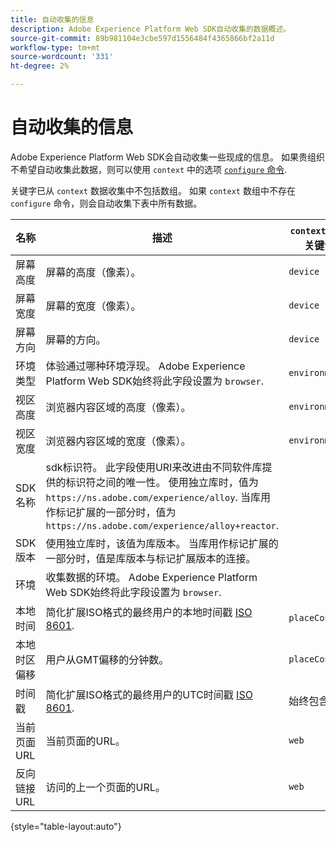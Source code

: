 ```yaml
---
title: 自动收集的信息
description: Adobe Experience Platform Web SDK自动收集的数据概述。
source-git-commit: 89b981104e3cbe597d1556484f4365866bf2a11d
workflow-type: tm+mt
source-wordcount: '331'
ht-degree: 2%

---
```


# 自动收集的信息

Adobe Experience Platform Web SDK会自动收集一些现成的信息。 如果贵组织不希望自动收集此数据，则可以使用 `context` 中的选项 [`configure` 命令](../fundamentals/configuring-the-sdk.md).

关键字已从 `context` 数据收集中不包括数组。 如果 `context` 数组中不存在 `configure` 命令，则会自动收集下表中所有数据。

| 名称 | 描述 | `context` 数组关键词 | XDM 路径 | 示例值 |
| --- | --- | --- | --- | --- |
| 屏幕高度 | 屏幕的高度（像素）。 | `device` | `events[].xdm.device.screenHeight` | `900` |
| 屏幕宽度 | 屏幕的宽度（像素）。 | `device` | `events[].xdm.device.screenWidth` | `1440` |
| 屏幕方向 | 屏幕的方向。 | `device` | `events[].xdm.device.screenOrientation` | `landscape` 或 `portrait` |
| 环境类型 | 体验通过哪种环境浮现。 Adobe Experience Platform Web SDK始终将此字段设置为 `browser`. | `environment` | `events[].xdm.environment.type` | `browser` |
| 视区高度 | 浏览器内容区域的高度（像素）。 | `environment` | `events[].xdm.environment.browserDetails.viewportHeight` | `679` |
| 视区宽度 | 浏览器内容区域的宽度（像素）。 | `environment` | `events[].xdm.environment.browserDetails.viewportWidth` | `642` |
| SDK名称 | sdk标识符。 此字段使用URI来改进由不同软件库提供的标识符之间的唯一性。 使用独立库时，值为 `https://ns.adobe.com/experience/alloy`. 当库用作标记扩展的一部分时，值为 `https://ns.adobe.com/experience/alloy+reactor`. | | `events[].xdm.implementationDetails.name` | `https://ns.adobe.com/experience/alloy` |
| SDK版本 | 使用独立库时，该值为库版本。 当库用作标记扩展的一部分时，值是库版本与标记扩展版本的连接。 | | `events[].xdm.implementationDetails.version` | `2.1.0+2.1.3` |
| 环境 | 收集数据的环境。 Adobe Experience Platform Web SDK始终将此字段设置为 `browser`. | | `events[].xdm.implementationDetails.environment` | `browser` |
| 本地时间 | 简化扩展ISO格式的最终用户的本地时间戳 [ISO 8601](https://datatracker.ietf.org/doc/html/rfc3339#section-5.6). | `placeContext` | `events[].xdm.placeContext.localTime` | `YYYY-08-07T15:47:17.129-07:00` |
| 本地时区偏移 | 用户从GMT偏移的分钟数。 | `placeContext` | `events[].xdm.placeContext.localTimezoneOffset` | `360` |
| 时间戳 | 简化扩展ISO格式的最终用户的UTC时间戳 [ISO 8601](https://datatracker.ietf.org/doc/html/rfc3339#section-5.6). | 始终包含 | `events[].xdm.timestamp` | `YYYY-08-07T22:47:17.129Z` |
| 当前页面URL | 当前页面的URL。 | `web` | `events[].xdm.web.webPageDetails.URL` | `https://example.com/index.html` |
| 反向链接URL | 访问的上一个页面的URL。 | `web` | `events[].xdm.web.webReferrer.URL` | `http://example.org/linkedpage.html` |

{style="table-layout:auto"}
